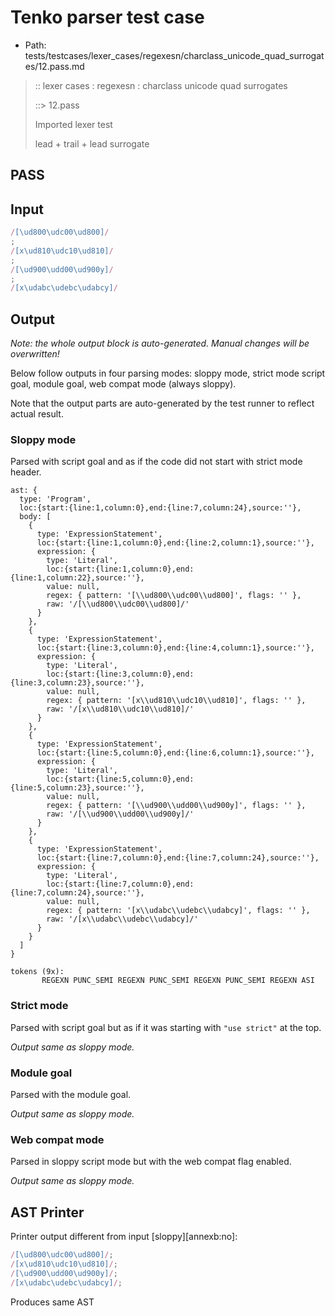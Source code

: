 # Tenko parser test case

- Path: tests/testcases/lexer_cases/regexesn/charclass_unicode_quad_surrogates/12.pass.md

> :: lexer cases : regexesn : charclass unicode quad surrogates
>
> ::> 12.pass
>
> Imported lexer test
>
> lead + trail + lead surrogate

## PASS

## Input

`````js
/[\ud800\udc00\ud800]/
;
/[x\ud810\udc10\ud810]/
;
/[\ud900\udd00\ud900y]/
;
/[x\udabc\udebc\udabcy]/
`````

## Output

_Note: the whole output block is auto-generated. Manual changes will be overwritten!_

Below follow outputs in four parsing modes: sloppy mode, strict mode script goal, module goal, web compat mode (always sloppy).

Note that the output parts are auto-generated by the test runner to reflect actual result.

### Sloppy mode

Parsed with script goal and as if the code did not start with strict mode header.

`````
ast: {
  type: 'Program',
  loc:{start:{line:1,column:0},end:{line:7,column:24},source:''},
  body: [
    {
      type: 'ExpressionStatement',
      loc:{start:{line:1,column:0},end:{line:2,column:1},source:''},
      expression: {
        type: 'Literal',
        loc:{start:{line:1,column:0},end:{line:1,column:22},source:''},
        value: null,
        regex: { pattern: '[\\ud800\\udc00\\ud800]', flags: '' },
        raw: '/[\\ud800\\udc00\\ud800]/'
      }
    },
    {
      type: 'ExpressionStatement',
      loc:{start:{line:3,column:0},end:{line:4,column:1},source:''},
      expression: {
        type: 'Literal',
        loc:{start:{line:3,column:0},end:{line:3,column:23},source:''},
        value: null,
        regex: { pattern: '[x\\ud810\\udc10\\ud810]', flags: '' },
        raw: '/[x\\ud810\\udc10\\ud810]/'
      }
    },
    {
      type: 'ExpressionStatement',
      loc:{start:{line:5,column:0},end:{line:6,column:1},source:''},
      expression: {
        type: 'Literal',
        loc:{start:{line:5,column:0},end:{line:5,column:23},source:''},
        value: null,
        regex: { pattern: '[\\ud900\\udd00\\ud900y]', flags: '' },
        raw: '/[\\ud900\\udd00\\ud900y]/'
      }
    },
    {
      type: 'ExpressionStatement',
      loc:{start:{line:7,column:0},end:{line:7,column:24},source:''},
      expression: {
        type: 'Literal',
        loc:{start:{line:7,column:0},end:{line:7,column:24},source:''},
        value: null,
        regex: { pattern: '[x\\udabc\\udebc\\udabcy]', flags: '' },
        raw: '/[x\\udabc\\udebc\\udabcy]/'
      }
    }
  ]
}

tokens (9x):
       REGEXN PUNC_SEMI REGEXN PUNC_SEMI REGEXN PUNC_SEMI REGEXN ASI
`````

### Strict mode

Parsed with script goal but as if it was starting with `"use strict"` at the top.

_Output same as sloppy mode._

### Module goal

Parsed with the module goal.

_Output same as sloppy mode._

### Web compat mode

Parsed in sloppy script mode but with the web compat flag enabled.

_Output same as sloppy mode._

## AST Printer

Printer output different from input [sloppy][annexb:no]:

````js
/[\ud800\udc00\ud800]/;
/[x\ud810\udc10\ud810]/;
/[\ud900\udd00\ud900y]/;
/[x\udabc\udebc\udabcy]/;
````

Produces same AST
